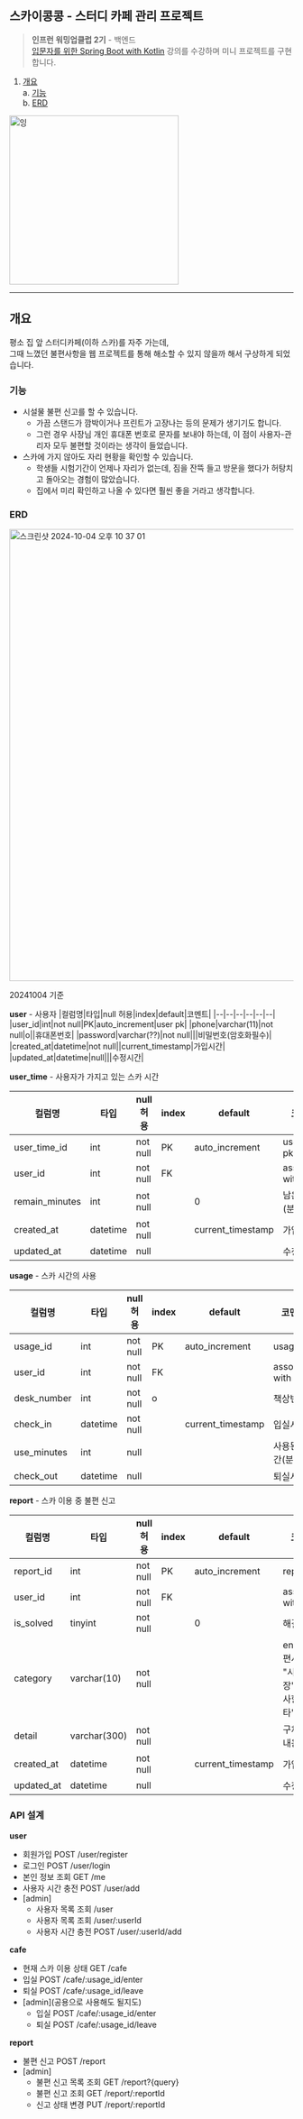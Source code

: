 ## 스카이콩콩 - 스터디 카페 관리 프로젝트
> **인프런 워밍업클럽 2기** - 백엔드  
> [입문자를 위한 Spring Boot with Kotlin](https://inf.run/Y6bSZ) 강의를 수강하며 미니 프로젝트를 구현합니다.

1. [개요](#개요)   
   a. [기능](#기능)   
   b. [ERD](ERD)   


<img width="300" alt="잉" src="https://github.com/user-attachments/assets/4f110141-c0ec-4744-b0e0-7d4cb9be5c6c">


------

## 개요
평소 집 앞 스터디카페(이하 스카)를 자주 가는데,   
그때 느꼈던 불편사항을 웹 프로젝트를 통해 해소할 수 있지 않을까 해서 구상하게 되었습니다.
   
### 기능
* 시설물 불편 신고를 할 수 있습니다. 
  * 가끔 스탠드가 깜박이거나 프린트가 고장나는 등의 문제가 생기기도 합니다.
  * 그런 경우 사장님 개인 휴대폰 번호로 문자를 보내야 하는데, 이 점이 사용자-관리자 모두 불편할 것이라는 생각이 들었습니다.
* 스카에 가지 않아도 자리 현황을 확인할 수 있습니다.
  * 학생들 시험기간이 언제나 자리가 없는데, 짐을 잔뜩 들고 방문을 했다가 허탕치고 돌아오는 경험이 많았습니다.
  * 집에서 미리 확인하고 나올 수 있다면 훨씬 좋을 거라고 생각합니다.
    
### ERD

<img width="802" alt="스크린샷 2024-10-04 오후 10 37 01" src="https://github.com/user-attachments/assets/5aa8adfb-af8d-443b-9bd6-180135844184">
   
20241004 기준
    
**user** - 사용자
|컬럼명|타입|null 허용|index|default|코멘트|
|--|--|--|--|--|--|
|user_id|int|not null|PK|auto_increment|user pk|
|phone|varchar(11)|not null|o||휴대폰번호|
|password|varchar(??)|not null|||비밀번호(암호화필수)|
|created_at|datetime|not null||current_timestamp|가입시간|
|updated_at|datetime|null|||수정시간|

  
**user_time** - 사용자가 가지고 있는 스카 시간

|컬럼명|타입|null 허용|index|default|코멘트|
|--|--|--|--|--|--|
|user_time_id|int|not null|PK|auto_increment|user_time pk|
|user_id|int|not null|FK||associate with user|
|remain_minutes|int|not null||0|남은 시간(분)|
|created_at|datetime|not null||current_timestamp|가입시간|
|updated_at|datetime|null|||수정시간|

**usage** - 스카 시간의 사용

|컬럼명|타입|null 허용|index|default|코멘트|
|--|--|--|--|--|--|
|usage_id|int|not null|PK|auto_increment|usage pk|
|user_id|int|not null|FK||associate with user|
|desk_number|int|not null|o||책상번호|
|check_in|datetime|not null||current_timestamp|입실시간|
|use_minutes|int|null|||사용된 시간(분)|
|check_out|datetime|null|||퇴실시간|


**report** - 스카 이용 중 불편 신고

|컬럼명|타입|null 허용|index|default|코멘트|
|--|--|--|--|--|--|
|report_id|int|not null|PK|auto_increment|report pk|
|user_id|int|not null|FK||associate with user|
|is_solved|tinyint|not null||0|해결 여부|
|category|varchar(10)|not null|||enum("불편사용자", "시설고장", "건의사항", "기타")|
|detail|varchar(300)|not null|||구체적인 내용|
|created_at|datetime|not null||current_timestamp|가입시간|
|updated_at|datetime|null|||수정시간|

### API 설계
**user**
* 회원가입 POST /user/register
* 로그인 POST /user/login
* 본인 정보 조회 GET /me
* 사용자 시간 충전 POST /user/add
* [admin]
  * 사용자 목록 조회 /user
  * 사용자 목록 조회 /user/:userId
  * 사용자 시간 충전 POST /user/:userId/add


**cafe**
* 현재 스카 이용 상태 GET /cafe
* 입실 POST /cafe/:usage_id/enter
* 퇴실 POST /cafe/:usage_id/leave
* [admin](공용으로 사용해도 될지도)
  * 입실 POST /cafe/:usage_id/enter
  * 퇴실 POST /cafe/:usage_id/leave

**report**
* 불편 신고 POST /report
* [admin]
  * 불편 신고 목록 조회 GET /report?{query}
  * 불편 신고 조회 GET /report/:reportId
  * 신고 상태 변경 PUT /report/:reportId




